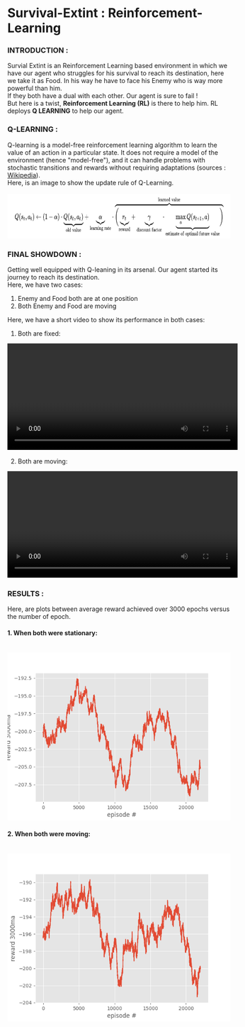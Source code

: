 # Survival-Extint : Reinforcement-Learning
<B><h3>INTRODUCTION :</h3></B>
Survial Extint is an Reinforcement Learning based environment in which we have our agent
who struggles for his survival to reach its destination, here we take it as Food. 
In his way he have to face his Enemy who is way more powerful than him.<br> If they both have a dual with each 
other. Our agent is sure to fail !<br>
But here is a twist, <B>Reinforcement Learning (RL)</B> is there to help him. RL deploys <B>Q LEARNING</B> to help our agent. 

<B><h3>Q-LEARNING :</h3></B>
Q-learning is a model-free reinforcement learning algorithm to learn the value of an action in a particular state. It does not require a model of the environment (hence "model-free"), and it can handle problems with stochastic transitions and rewards without requiring adaptations (sources : <a href = "https://en.wikipedia.org/wiki/Q-learning">Wikipedia</a>).<br>
Here, is an image to show the update rule of Q-Learning.<br><br>
<img src="images/Q_learning.png" width = "900" height = "100"><br>
<B><h3>FINAL SHOWDOWN :</h3></B>
Getting well equipped with Q-leaning in its arsenal. Our agent started its journey to reach its destination.<br>
Here, we have two cases:<br>
1. Enemy and Food both are at one position
2. Both Enemy and Food are moving

Here, we have a short video to show its performance in both cases:
1. Both are fixed:<br>
<video width="520" height="240">
  <source src="live_demo/survial_extint_stop_mode.wmv" type="video/wmv">
</video>

2. Both are moving:<br>
<video width="520" height="240">
  <source src="live_demo/survival_extint_moving_mode.wmv" type="video/wmv">
</video>












<B><h3>RESULTS :</h3></B>
Here, are plots between average reward achieved over 3000 epochs versus the number of epoch.

<B><h4>1. When both were stationary:</h4></B><br>
<img src = "images/reward_vs_episode_stopping_mode.png">
<br>
<B><h4>2. When both were moving:</h4></B><br>
<img src = "images/reward_vs_episode_moving_mode.png">
